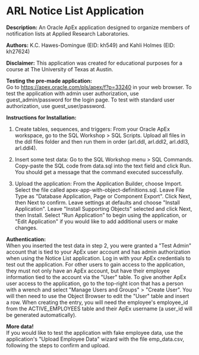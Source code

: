 # ARL Notice List Application
**Description:** An Oracle ApEx application designed to organize members of notification lists at Applied Research Laboratories.

**Authors:**	K.C. Hawes-Domingue (EID: kh549) and Kahli Holmes (EID: kh27624)
			
**Disclaimer:** This application was created for educational purposes for a course at The University of Texas at Austin.

**Testing the pre-made application:**       
Go to https://apex.oracle.com/pls/apex/f?p=33240 in your web browser. To test the application with admin user authorization, use guest_admin/password for the login page. To test with standard user authorization, use guest_user/password.

**Instructions for Installation:**          
1) Create tables, sequences, and triggers:   From your Oracle ApEx workspace, go to the SQL Workshop > SQL Scripts. Upload all files in the ddl files folder and then run them in order (arl.ddl, arl.ddl2, arl.ddl3, arl.ddl4).

2) Insert some test data:   Go to the SQL Workshop menu > SQL Commands. Copy-paste the SQL code from data.sql into the text field and click Run. You should get a message that the command executed successfully.

3) Upload the application:   From the Application Builder, choose Import. Select the file called apex-app-with-object-definitions.sql. Leave File Type as "Database Application, Page or Component Export". Click Next, then Next to confirm. Leave settings at defaults and choose "Install Application". Leave "Install Supporting Objects" selected and click Next, then Install. Select "Run Application" to begin using the application, or "Edit Application" if you would like to add additional users or make changes.

**Authentication:**     
When you inserted the test data in step 2, you were granted a "Test Admin" account that is tied to your ApEx user account and has admin authorization when using the Notice List application. Log in with your ApEx credentials to test out the application. For other users to gain access to the application, they must not only have an ApEx account, but have their employee information tied to the account via the "User" table. To give another ApEx user access to the application, go to the top-right icon that has a person with a wrench and select "Manage Users and Groups" > "Create User". You will then need to use the Object Browser to edit the "User" table and insert a row. When creating the entry, you will need the employee's employee_id from the ACTIVE_EMPLOYEES table and their ApEx username (a user_id will be generated automatically).

**More data!**     
If you would like to test the application with fake employee data, use the application's "Upload Employee Data" wizard with the file emp_data.csv, following the steps to confirm and upload.
